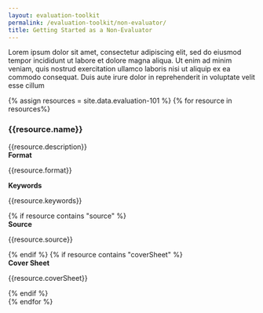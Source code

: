```yaml
---
layout: evaluation-toolkit
permalink: /evaluation-toolkit/non-evaluator/
title: Getting Started as a Non-Evaluator
---
```

<p>Lorem ipsum dolor sit amet, consectetur adipiscing elit, sed do eiusmod tempor incididunt ut labore et dolore magna aliqua. Ut enim ad minim veniam, quis nostrud exercitation ullamco laboris nisi ut aliquip ex ea commodo consequat. Duis aute irure dolor in reprehenderit in voluptate velit esse cillum</p>
{% assign resources = site.data.evaluation-101 %}
{% for resource in resources%}
<div class="event-card padding-bottom-3 margin-top-1">
	<div class="grid-row clearfix shadow-5 radius-lg bg-white padding-2 flex-align-center">
		<div class="tablet:grid-col-12">
			<h3 class="title text-no-underline">{{resource.name}}</h3>
			<div class="text-base margin-bottom-1">
				<div class="margin-top-neg-105">
					{{resource.description}}
				</div>
			</div>
		</div>
		<div class="grid-row tablet:grid-col-12">
			<div class="mobile-lg:grid-col-3">
			<strong>Format</strong>
			<p class="margin-top-0">{{resource.format}}</p>
			</div>
			<div class="mobile-lg:grid-col-3">
			<strong>Keywords</strong>
			<p class="margin-top-0">{{resource.keywords}}</p>
			</div>
			{% if resource contains "source" %}
			<div class="mobile-lg:grid-col-3">
			<strong>Source</strong>
			<p class="margin-top-0">{{resource.source}}</p>
			</div>
			{% endif %}
			{% if resource contains "coverSheet" %}
			<div class="mobile-lg:grid-col-3">
			<strong>Cover Sheet</strong>
			<p class="margin-top-0">{{resource.coverSheet}}</p>
			</div>
			{% endif %}
		</div>
	</div>
</div>
{% endfor %}